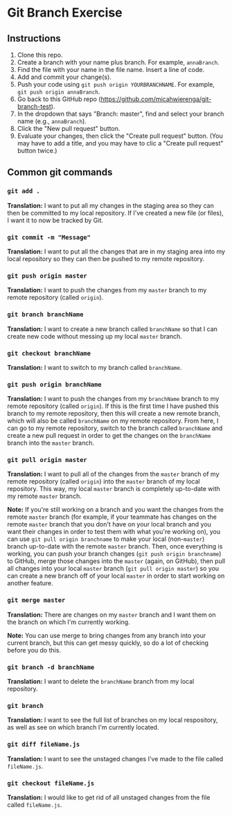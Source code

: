 # Git Branch Exercise

## Instructions

1. Clone this repo.
2. Create a branch with your name plus branch. For example, `annaBranch`.
3. Find the file with your name in the file name. Insert a line of code.
4. Add and commit your change(s).
5. Push your code using `git push origin YOURBRANCHNAME`. For example, `git push origin annaBranch`.
6. Go back to this GitHub repo (https://github.com/micahwierenga/git-branch-test).
7. In the dropdown that says "Branch: master", find and select your branch name (e.g., `annaBranch`).
8. Click the "New pull request" button.
9. Evaluate your changes, then click the "Create pull request" button. (You may have to add a title, and you may have to clic a "Create pull request" button twice.)

## Common git commands

### `git add .`
**Translation:** I want to put all my changes in the staging area so they can then be committed to my local repository. If I've created a new file (or files), I want it to now be tracked by Git.

### `git commit -m "Message"`
**Translation:** I want to put all the changes that are in my staging area into my local repository so they can then be pushed to my remote repository.

### `git push origin master`
**Translation:** I want to push the changes from my `master` branch to my remote repository (called `origin`).

### `git branch branchName`
**Translation:** I want to create a new branch called `branchName` so that I can create new code without messing up my local `master` branch.

### `git checkout branchName`
**Translation:** I want to switch to my branch called `branchName`.

### `git push origin branchName`
**Translation:** I want to push the changes from my `branchName` branch to my remote repository (called `origin`). If this is the first time I have pushed this branch to my remote repository, then this will create a new remote branch, which will also be called `branchName` on my remote repository. From here, I can go to my remote repository, switch to the branch called `branchName` and create a new pull request in order to get the changes on the `branchName` branch into the `master` branch.

### `git pull origin master`
**Translation:** I want to pull all of the changes from the `master` branch of my remote repository (called `origin`) into the `master` branch of my local repository. This way, my local `master` branch is completely up-to-date with my remote `master` branch.

**Note:** If you're still working on a branch and you want the changes from the remote `master` branch (for example, if your teammate has changes on the remote `master` branch that you don't have on your local branch and you want their changes in order to test them with what you're working on), you can use `git pull origin branchname` to make your local (non-`master`) branch up-to-date with the remote `master` branch. Then, once everything is working, you can push your branch changes (`git push origin branchname`) to GitHub, merge those changes into the `master` (again, on GitHub), then pull all changes into your local `master` branch (`git pull origin master`) so you can create a new branch off of your local `master` in order to start working on another feature.

### `git merge master`
**Translation:** There are changes on my `master` branch and I want them on the branch on which I'm currently working.

**Note:** You can use merge to bring changes from any branch into your current branch, but this can get messy quickly, so do a lot of checking before you do this.

### `git branch -d branchName`
**Translation:** I want to delete the `branchName` branch from my local repository.

### `git branch`
**Translation:** I want to see the full list of branches on my local respository, as well as see on which branch I'm currently located.

### `git diff fileName.js`
**Translation:** I want to see the unstaged changes I've made to the file called `fileName.js`.

### `git checkout fileName.js`
**Translation:** I would like to get rid of all unstaged changes from the file called `fileName.js`.
